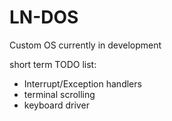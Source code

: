 # LN-DOS
Custom OS currently in development

short term TODO list:
- Interrupt/Exception handlers
- terminal scrolling
- keyboard driver

